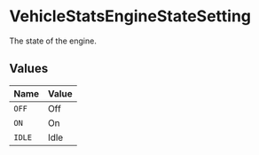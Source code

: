 # VehicleStatsEngineStateSetting

The state of the engine.


## Values

| Name   | Value  |
| ------ | ------ |
| `OFF`  | Off    |
| `ON`   | On     |
| `IDLE` | Idle   |